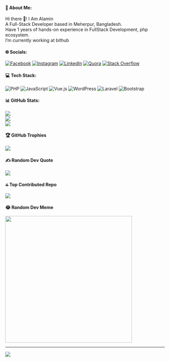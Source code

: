#### 💫 About Me:
Hi there 👋! I Am Alamin<br>A Full-Stack Developer based in Meherpur, Bangladesh.<br>Have 1 years of hands-on experience in FullStack Development, php ecosystem.<br>I’m currently working at bithub


#### 🌐 Socials:
[![Facebook](https://img.shields.io/badge/Facebook-%231877F2.svg?logo=Facebook&logoColor=white)](https://facebook.com/https://www.facebook.com/profile.php?id=100045386384303) [![Instagram](https://img.shields.io/badge/Instagram-%23E4405F.svg?logo=Instagram&logoColor=white)](https://instagram.com/https://www.instagram.com/alamin53818/) [![LinkedIn](https://img.shields.io/badge/LinkedIn-%230077B5.svg?logo=linkedin&logoColor=white)](https://linkedin.com/in/https://www.linkedin.com/in/dev-alamin/) [![Quora](https://img.shields.io/badge/Quora-%23B92B27.svg?logo=Quora&logoColor=white)](https://quora.com/profile/https://www.quora.com/profile/Md-Alamin-Ali-5) [![Stack Overflow](https://img.shields.io/badge/-Stackoverflow-FE7A16?logo=stack-overflow&logoColor=white)](https://stackoverflow.com/users/https://stackoverflow.com/users/20525231/alamin) 

#### 💻 Tech Stack:
![PHP](https://img.shields.io/badge/php-%23777BB4.svg?style=for-the-badge&logo=php&logoColor=white) ![JavaScript](https://img.shields.io/badge/javascript-%23323330.svg?style=for-the-badge&logo=javascript&logoColor=%23F7DF1E) ![Vue.js](https://img.shields.io/badge/vue.js-%2335495e.svg?style=for-the-badge&logo=vuedotjs&logoColor=%234FC08D) ![WordPress](https://img.shields.io/badge/WordPress-%23117AC9.svg?style=for-the-badge&logo=WordPress&logoColor=white) ![Laravel](https://img.shields.io/badge/laravel-%23FF2D20.svg?style=for-the-badge&logo=laravel&logoColor=white) ![Bootstrap](https://img.shields.io/badge/bootstrap-%238511FA.svg?style=for-the-badge&logo=bootstrap&logoColor=white)
#### 📊 GitHub Stats:
![](https://github-readme-stats.vercel.app/api?username=developer-alamin&theme=vue&hide_border=false&include_all_commits=true&count_private=true)<br/>
![](https://github-readme-streak-stats.herokuapp.com/?user=developer-alamin&theme=vue&hide_border=false)<br/>
![](https://github-readme-stats.vercel.app/api/top-langs/?username=developer-alamin&theme=vue&hide_border=false&include_all_commits=true&count_private=true&layout=compact)

#### 🏆 GitHub Trophies
![](https://github-profile-trophy.vercel.app/?username=developer-alamin&theme=radical&no-frame=false&no-bg=false&margin-w=4)

#### ✍️ Random Dev Quote
![](https://quotes-github-readme.vercel.app/api?type=horizontal&theme=radical)

#### 🔝 Top Contributed Repo
![](https://github-contributor-stats.vercel.app/api?username=developer-alamin&limit=5&theme=dark&combine_all_yearly_contributions=true)

#### 😂 Random Dev Meme
<img src='https://memer-new.vercel.app/' style="height: 400px;"/>

---
[![](https://visitcount.itsvg.in/api?id=developer-alamin&icon=7&color=0)](https://visitcount.itsvg.in)

<!-- Proudly created with GPRM ( https://gprm.itsvg.in ) -->

